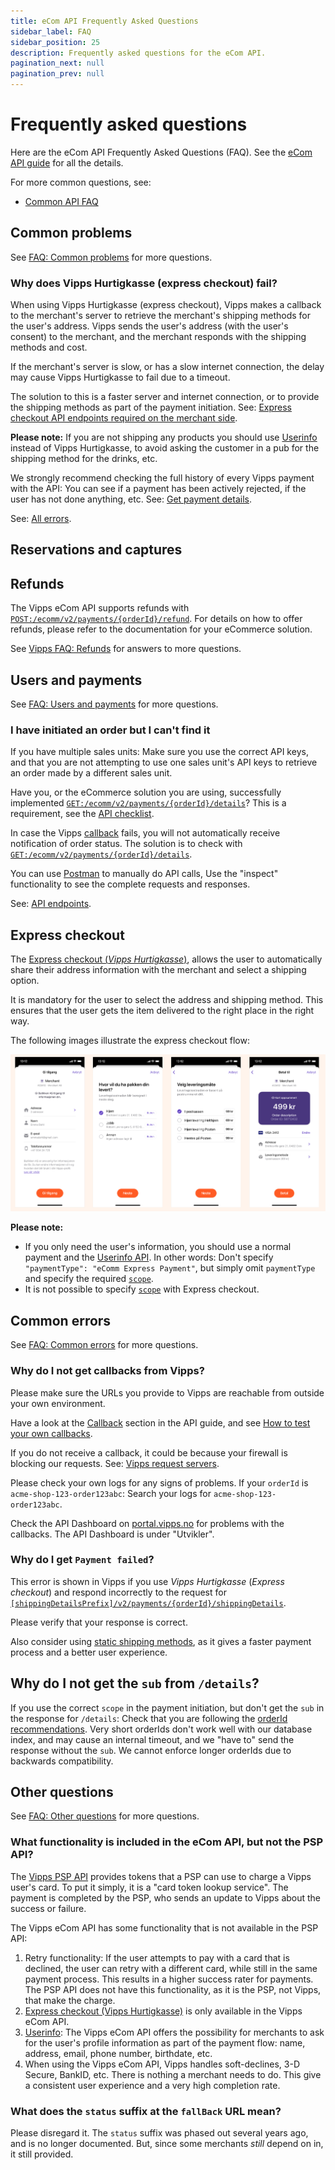 ```yaml
---
title: eCom API Frequently Asked Questions
sidebar_label: FAQ
sidebar_position: 25
description: Frequently asked questions for the eCom API.
pagination_next: null
pagination_prev: null
---
```



# Frequently asked questions

Here are the eCom API Frequently Asked Questions (FAQ).
See the
[eCom API guide](vipps-ecom-api.md)
for all the details.

For more common questions, see:

* [Common API FAQ](https://developer.vippsmobilepay.com/docs/vipps-developers/faqs)



## Common problems

See
[FAQ: Common problems](https://developer.vippsmobilepay.com/docs/vipps-developers/faqs/common-problems-faq)
for more questions.

### Why does Vipps Hurtigkasse (express checkout) fail?

When using Vipps Hurtigkasse (express checkout), Vipps makes a callback to the
merchant's server to retrieve the merchant's shipping methods for the user's
address. Vipps sends the user's address (with the user's consent) to the
merchant, and the merchant responds with the shipping methods and cost.

If the merchant's server is slow, or has a slow internet connection,
the delay may cause Vipps Hurtigkasse to fail due to a timeout.

The solution to this is a faster server and internet connection, or to provide
the shipping methods as part of the payment initiation. See:
[Express checkout API endpoints required on the merchant side](vipps-ecom-api.md#express-checkout-api-endpoints-required-on-the-merchant-side).

**Please note:** If you are not shipping any products you should use
[Userinfo](vipps-ecom-api.md#userinfo)
instead of Vipps Hurtigkasse, to avoid asking the customer in a pub
for the shipping method for the drinks, etc.

We strongly recommend checking the full history of every Vipps payment with
the API: You can see if a payment has been actively rejected, if the user has
not done anything, etc.
See: [Get payment details](vipps-ecom-api.md#get-payment-details).

See:
[All errors](vipps-ecom-api.md#error-codes).

## Reservations and captures

## Refunds

The Vipps eCom API supports refunds with
[`POST:/ecomm/v2/payments/{orderId}/refund`](https://developer.vippsmobilepay.com/api/ecom#tag/Vipps-eCom-API/operation/refundPaymentUsingPOST).
For details on how to offer refunds, please refer to the documentation for your eCommerce solution.

See
[Vipps FAQ: Refunds](https://developer.vippsmobilepay.com/docs/vipps-developers/faqs/refunds-faq)
for answers to more questions.

## Users and payments

See
[FAQ: Users and payments](https://developer.vippsmobilepay.com/docs/vipps-developers/faqs/users-and-payments-faq)
for more questions.

### I have initiated an order but I can't find it

If you have multiple sales units: Make sure you use the correct API keys, and that
you are not attempting to use one sales unit's API keys to retrieve an order made
by a different sales unit.

Have you, or the eCommerce solution you are using, successfully implemented
[`GET:/ecomm/v2/payments/{orderId}/details`](vipps-ecom-api.md#get-payment-details)?
This is a requirement, see the
[API checklist](vipps-ecom-api-checklist.md).

In case the Vipps
[callback](vipps-ecom-api.md#callbacks)
fails, you will not automatically receive notification of order status.
The solution is to check with
[`GET:/ecomm/v2/payments/{orderId}/details`](vipps-ecom-api.md#get-payment-details).

You can use
[Postman](https://developer.vippsmobilepay.com/docs/vipps-developers/quick-start-guides)
to manually do API calls, Use the "inspect" functionality to see the complete requests and responses.

See:
[API endpoints](vipps-ecom-api.md#api-endpoints).

## Express checkout

The
[Express checkout (*Vipps Hurtigkasse*)](https://developer.vippsmobilepay.com/docs/APIs/ecom-api/vipps-ecom-api#express-checkout-payments),
allows the user to automatically share their address information with the
merchant and select a shipping option.

It is mandatory for the user to select the address and shipping method.
This ensures that the user gets the item delivered to the right place in the right way.

The following images illustrate the express checkout flow:

![Express checkout flow](images/vipps-ecom-confirm-express_consent_shipping_options.png)

**Please note:**

* If you only need the user's information, you should use
  a normal payment and the
  [Userinfo API](https://developer.vippsmobilepay.com/docs/APIs/userinfo-api).
  In other words: Don't specify `"paymentType": "eComm Express Payment"`, but
  simply omit `paymentType` and specify the required
  [`scope`](https://developer.vippsmobilepay.com/docs/APIs/userinfo-api#scope).
* It is not possible to specify
  [`scope`](https://developer.vippsmobilepay.com/docs/APIs/userinfo-api#userinfo-call-by-call-guide)
  with Express checkout.

## Common errors

See
[FAQ: Common errors](https://developer.vippsmobilepay.com/docs/vipps-developers/faqs/common-errors-faq)
for more questions.

### Why do I not get callbacks from Vipps?

Please make sure the URLs you provide to Vipps are reachable from outside your
own environment.

Have a look at the
[Callback](vipps-ecom-api.md#callback-endpoints)
section in the API guide, and see
[How to test your own callbacks](vipps-ecom-api.md#how-to-test-your-own-callbacks).

If you do not receive a callback, it could be because your firewall is blocking
our requests. See:
[Vipps request servers](https://developer.vippsmobilepay.com/docs/vipps-developers/developer-resources/servers#vipps-request-servers).

Please check your own logs for any signs of problems. If your
`orderId` is `acme-shop-123-order123abc`: Search your logs for `acme-shop-123-order123abc`.

Check the API Dashboard on
[portal.vipps.no](https://portal.vipps.no)
for problems with the callbacks. The API Dashboard is under "Utvikler".

### Why do I get `Payment failed`?

This error is shown in Vipps if you use *Vipps Hurtigkasse* (*Express checkout*) and respond
incorrectly to the request for
[`[shippingDetailsPrefix]/v2/payments/{orderId}/shippingDetails`](https://developer.vippsmobilepay.com/api/ecom#tag/Merchant-Endpoints/operation/fetchShippingCostUsingPOST).

Please verify that your response is correct.

Also consider using
[static shipping methods](vipps-ecom-api.md#shipping-and-static-shipping-details),
as it gives a faster payment process and a better user experience.

## Why do I not get the `sub` from `/details`?

If you use the correct `scope` in the payment initiation, but don't get the
`sub` in the response for `/details`: Check that you are following the
[orderId recommendations](https://developer.vippsmobilepay.com/docs/vipps-developers/common-topics/orderid).
Very short orderIds don't work well with our database index, and may cause
an internal timeout, and we "have to" send the response without the `sub`.
We cannot enforce longer orderIds due to backwards compatibility.

## Other questions

See
[FAQ: Other questions](https://developer.vippsmobilepay.com/docs/vipps-developers/faqs/other-faq)
for more questions.

### What functionality is included in the eCom API, but not the PSP API?

The [Vipps PSP API](https://developer.vippsmobilepay.com/docs/APIs/psp-api) provides tokens
that a PSP can use to charge a Vipps user's card. To put it simply, it is a
"card token lookup service". The payment is completed by the PSP, who sends an
update to Vipps about the success or failure.

The Vipps eCom API has some functionality that is not available in the PSP API:

1. Retry functionality: If the user attempts to pay with a card that is declined,
   the user can retry with a different card, while still in the same payment process.
   This results in a higher success rater for payments.
   The PSP API does not have this functionality, as it is the PSP, not Vipps,
   that make the charge.
2. [Express checkout (Vipps Hurtigkasse)](vipps-ecom-api.md#express-checkout-payments)
   is only available in the Vipps eCom API.
3. [Userinfo](vipps-ecom-api.md#userinfo):
   The Vipps eCom API offers the possibility for merchants to ask for the user's
   profile information as part of the payment flow: name, address, email, phone number, birthdate, etc.
4. When using the Vipps eCom API, Vipps handles soft-declines, 3-D Secure, BankID, etc.
   There is nothing a merchant needs to do.
   This give a consistent user experience and a very high completion rate.

### What does the `status` suffix at the `fallBack` URL mean?

Please disregard it. The `status` suffix was phased out several years ago, and
is no longer documented. But, since some merchants *still* depend on in, it still provided.

